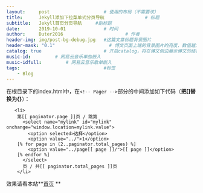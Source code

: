 ```yaml
---
layout:     post   				    # 使用的布局（不需要改）
title:      Jekyll添加下拉菜单式分页导航 				# 标题 
subtitle:   Jekyll首页分页导航     #副标题
date:       2019-10-01 				# 时间
author:     Duter2016 						# 作者
header-img: img/post-bg-debug.jpg 	#这篇文章标题背景图片
header-mask: "0.1"                    # 博文页面上端的背景图片的亮度，数值越大越黑暗
catalog: true 						# 开启catalog，将在博文侧边展示博文的结构
music-id:         # 网易云音乐单曲嵌入
music-idfull:         # 网易云音乐歌单嵌入
tags:								#标签
    - Blog
---
```


在根目录下的index.html中，在`<!-- Pager -->`部分的中间添加如下代码（**把[]替换为{}**）：

```
   <li>
    第[[ paginator.page ]]页 / 跳第
      <select name="mylink" id="mylink" onchange="window.location=mylink.value">
        <option selected>选择</option>
        <option value="../">1</option>
	[% for page in (2..paginator.total_pages) %]
        <option value="../page[[ page ]]/">[[ page ]]</option>
	[% endfor %]
      </select>
      页 / 共[[ paginator.total_pages ]]页
    </li>
```

效果请看本站**[首页](https://duter2016.github.io/) **
